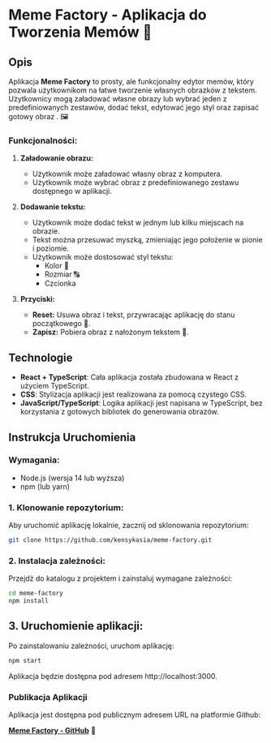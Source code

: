 # Meme Factory - Aplikacja do Tworzenia Memów 🎨

## Opis

Aplikacja **Meme Factory** to prosty, ale funkcjonalny edytor memów, który pozwala użytkownikom na łatwe tworzenie własnych obrazków z tekstem. Użytkownicy mogą załadować własne obrazy lub wybrać jeden z predefiniowanych zestawów, dodać tekst, edytować jego styl oraz zapisać gotowy obraz . 🖼️

### Funkcjonalności:
1. **Załadowanie obrazu:**
   - Użytkownik może załadować własny obraz z komputera.
   - Użytkownik może wybrać obraz z predefiniowanego zestawu dostępnego w aplikacji.

2. **Dodawanie tekstu:**
   - Użytkownik może dodać tekst w jednym lub kilku miejscach na obrazie.
   - Tekst można przesuwać myszką, zmieniając jego położenie w pionie i poziomie.
   - Użytkownik może dostosować styl tekstu:
     - Kolor 🎨
     - Rozmiar 🔠
     - Czcionka 

3. **Przyciski:**
   - **Reset:** Usuwa obraz i tekst, przywracając aplikację do stanu początkowego 🔄.
   - **Zapisz:** Pobiera obraz z nałożonym tekstem 💾.

## Technologie

- **React + TypeScript**: Cała aplikacja została zbudowana w React z użyciem TypeScript.
- **CSS**: Stylizacja aplikacji jest realizowana za pomocą czystego CSS.
- **JavaScript/TypeScript**: Logika aplikacji jest napisana w TypeScript, bez korzystania z gotowych bibliotek do generowania obrazów.

## Instrukcja Uruchomienia

### Wymagania:
- Node.js (wersja 14 lub wyższa)
- npm (lub yarn)

### 1. Klonowanie repozytorium:
Aby uruchomić aplikację lokalnie, zacznij od sklonowania repozytorium:

```bash
git clone https://github.com/kensykasia/meme-factory.git
```

### 2. Instalacja zależności:

Przejdź do katalogu z projektem i zainstaluj wymagane zależności:

```bash
cd meme-factory
npm install
```

## 3. Uruchomienie aplikacji:

Po zainstalowaniu zależności, uruchom aplikację:

```bash
npm start
```
Aplikacja będzie dostępna pod adresem http://localhost:3000.

### Publikacja Aplikacji

Aplikacja jest dostępna pod publicznym adresem URL na platformie Github:

[**Meme Factory - GitHub**](https://kensykasia.github.io/meme-factory/) 🔗
